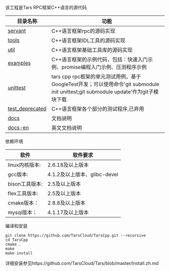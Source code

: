 该工程是Tars RPC框架C++语言的源代码

目录名称 |功能
------------------|----------------
[servant](https://github.com/TarsCloud/TarsCpp/tree/master/servant)      |C++语言框架rpc的源码实现
[tools](https://github.com/TarsCloud/TarsCpp/tree/master/tools)        |C++语言框架IDL工具的源码实现
[util](https://github.com/TarsCloud/TarsCpp/tree/master/util)          |C++语言框架基础工具库的源码实现
[examples](https://github.com/TarsCloud/TarsCpp/tree/master/examples)     |C++语言框架的示例代码，包括：快速入门示例、promise编程入门示例、压测程序示例
[unittest](https://github.com/TarsCloud/tars-unittest/tree/master)      |tars cpp rpc框架的单元测试用例，基于GoogleTest开发；可以使用命令'git submodule init unittest;git submodule update'作为git子模块下载
[test_deprecated](https://github.com/TarsCloud/TarsCpp/tree/master/test)         |C++语言框架各个部分的测试程序,已弃用
[docs](https://github.com/TarsCloud/TarsCpp/tree/master/docs)         |文档说明
[docs-en](https://github.com/TarsCloud/TarsCpp/tree/master/docs-en)      |英文文档说明

依赖环境

软件 |软件要求
------|--------
linux内核版本:      |	2.6.18及以上版本
gcc版本:          	|   4.1.2及以上版本、glibc-devel
bison工具版本:      |	2.5及以上版本
flex工具版本:       |	2.5及以上版本
cmake版本：       	|   2.8.8及以上版本
mysql版本：         |	4.1.17及以上版本

编译和安装
```
git clone https://github.com/TarsCloud/TarsCpp.git --recursive
cd TarsCpp
cmake .
make
make install
```

详细安装参见https://github.com/TarsCloud/Tars/blob/master/Install.zh.md
